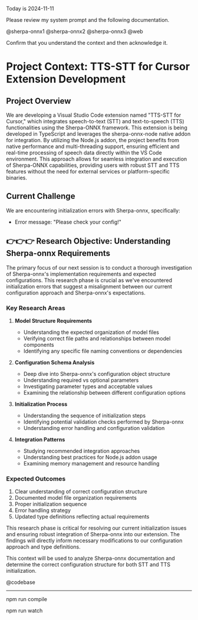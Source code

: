 Today is 2024-11-11

Please review my system prompt and the following documentation.

@sherpa-onnx1
@sherpa-onnx2
@sherpa-onnx3
@web

Confirm that you understand the context and then acknowledge it.

# Project Context: TTS-STT for Cursor Extension Development

## Project Overview
We are developing a Visual Studio Code extension named "TTS-STT for Cursor," which integrates speech-to-text (STT) and text-to-speech (TTS) functionalities using the Sherpa-ONNX framework. This extension is being developed in TypeScript and leverages the sherpa-onnx-node native addon for integration. By utilizing the Node.js addon, the project benefits from native performance and multi-threading support, ensuring efficient and real-time processing of speech data directly within the VS Code environment. This approach allows for seamless integration and execution of Sherpa-ONNX capabilities, providing users with robust STT and TTS features without the need for external services or platform-specific binaries.

## Current Challenge
We are encountering initialization errors with Sherpa-onnx, specifically:
- Error message: "Please check your config!"

## 👉👉👉 Research Objective: Understanding Sherpa-onnx Requirements

The primary focus of our next session is to conduct a thorough investigation of Sherpa-onnx's implementation requirements and expected configurations. This research phase is crucial as we've encountered initialization errors that suggest a misalignment between our current configuration approach and Sherpa-onnx's expectations.

### Key Research Areas
1. **Model Structure Requirements**
   - Understanding the expected organization of model files
   - Verifying correct file paths and relationships between model components
   - Identifying any specific file naming conventions or dependencies

2. **Configuration Schema Analysis**
   - Deep dive into Sherpa-onnx's configuration object structure
   - Understanding required vs optional parameters
   - Investigating parameter types and acceptable values
   - Examining the relationship between different configuration options

3. **Initialization Process**
   - Understanding the sequence of initialization steps
   - Identifying potential validation checks performed by Sherpa-onnx
   - Understanding error handling and configuration validation

4. **Integration Patterns**
   - Studying recommended integration approaches
   - Understanding best practices for Node.js addon usage
   - Examining memory management and resource handling

### Expected Outcomes
1. Clear understanding of correct configuration structure
2. Documented model file organization requirements
3. Proper initialization sequence
4. Error handling strategy
5. Updated type definitions reflecting actual requirements

This research phase is critical for resolving our current initialization issues and ensuring robust integration of Sherpa-onnx into our extension. The findings will directly inform necessary modifications to our configuration approach and type definitions.

This context will be used to analyze Sherpa-onnx documentation and determine the correct configuration structure for both STT and TTS initialization.

@codebase

***********************

npm run compile

npm run watch